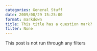 ```yaml
---
categories: General Stuff
date: 2009/08/29 15:25:00
format: markdown
title: This title has a question mark?
filter: None
---
```

This post is not run through any filters